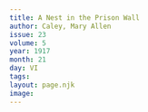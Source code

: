 ```yaml
---
title: A Nest in the Prison Wall
author: Caley, Mary Allen
issue: 23
volume: 5
year: 1917
month: 21
day: VI
tags:
layout: page.njk
image:
---
```





